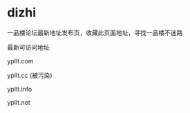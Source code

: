 # dizhi
一品楼论坛最新地址发布页，收藏此页面地址，寻找一品楼不迷路

最新可访问地址

ypllt.com

ypllt.cc    (被污染)

ypllt.info

ypllt.net

